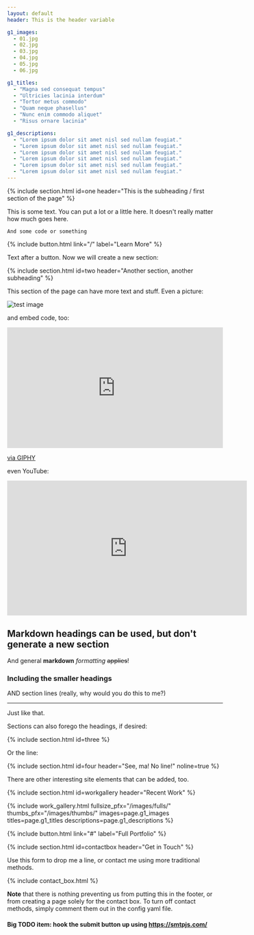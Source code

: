 ```yaml
---
layout: default
header: This is the header variable

g1_images:
  - 01.jpg
  - 02.jpg
  - 03.jpg
  - 04.jpg
  - 05.jpg
  - 06.jpg

g1_titles:
  - "Magna sed consequat tempus"
  - "Ultricies lacinia interdum"
  - "Tortor metus commodo"
  - "Quam neque phasellus"
  - "Nunc enim commodo aliquet"
  - "Risus ornare lacinia"

g1_descriptions:
  - "Lorem ipsum dolor sit amet nisl sed nullam feugiat."
  - "Lorem ipsum dolor sit amet nisl sed nullam feugiat."
  - "Lorem ipsum dolor sit amet nisl sed nullam feugiat."
  - "Lorem ipsum dolor sit amet nisl sed nullam feugiat."
  - "Lorem ipsum dolor sit amet nisl sed nullam feugiat."
  - "Lorem ipsum dolor sit amet nisl sed nullam feugiat."
---
```

{% include section.html id=one header="This is the subheading / first section of the page" %}

This is some text.  You can put a lot or a little here.  It doesn't really
matter how much goes here.

    And some code or something

{% include button.html link="/" label="Learn More" %}

Text after a button.  Now we will create a new section:

{% include section.html id=two header="Another section, another subheading" %}

This section of the page can have more text and stuff.  Even a picture:

![test image](https://media.giphy.com/media/28N6C416sUHV3RYqIQ/giphy.gif)

and embed code, too:

<div style="width:100%;height:0;padding-bottom:56%;position:relative;"><iframe src="https://giphy.com/embed/xULW8Fl3U6QWpJlAc0" width="100%" height="100%" style="position:absolute" frameBorder="0" class="giphy-embed" allowFullScreen></iframe></div><p><a href="https://giphy.com/gifs/ugly-americans-xULW8Fl3U6QWpJlAc0">via GIPHY</a></p>

even YouTube:

<iframe width="560" height="315" src="https://www.youtube.com/embed/9CS7j5I6aOc" frameborder="0" allow="autoplay; encrypted-media" allowfullscreen></iframe>

## Markdown headings can be used, but don't generate a new section

And general **markdown** _formatting_ ~~applies~~!

### Including the smaller headings

AND section lines (really, why would you do this to me?)

---

Just like that.

Sections can also forego the headings, if desired:

{% include section.html id=three %}

Or the line:

{% include section.html id=four header="See, ma!  No line!" noline=true %}

There are other interesting site elements that can be added, too.

{% include section.html id=workgallery header="Recent Work" %}

{% include work_gallery.html fullsize_pfx="/images/fulls/" thumbs_pfx="/images/thumbs/" images=page.g1_images titles=page.g1_titles descriptions=page.g1_descriptions %}

{% include button.html link="#" label="Full Portfolio" %}

{% include section.html id=contactbox header="Get in Touch" %}

Use this form to drop me a line, or contact me using more traditional methods.

{% include contact_box.html %}

**Note** that there is nothing preventing us from putting this in the footer, or from creating a page solely for the contact box.  To turn off contact methods, simply comment them out in the config yaml file.

#### Big TODO item: hook the submit button up using https://smtpjs.com/
